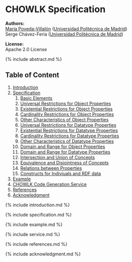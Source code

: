 # CHOWLK Specification

**Authors:**<br>
[María Poveda-Villalón](http://w3id.org/people/mpoveda) ([Universidad Politécnica de Madrid](https://www.upm.es/))<br>
Serge Chávez-Feria ([Universidad Politécnica de Madrid](https://www.upm.es/))

**License:**<br>
Apache 2.0 License

{% include abstract.md %}

## Table of Content

1. [Introduction](#introduction)
2. [Specification](#specification)
    1. [Basic Elements](#basic-elements)
    2. [Universal Restrictions for Object Properties](#universal-restrictions-for-object-properties)
    3. [Existential Restrictions for Object Properties](#existential-restrictions-for-object-properties)
    4. [Cardinality Restrictions for Object Properties](#cardinality-restrictions-for-object-properties)
    5. [Other Characteristics of Object Properties](#other-characteristics-of-object-properties)
    6. [Universal Restrictions for Datatype Properties](#universal-restrictions-for-datatype-properties)
    7. [Existential Restrictions for Datatype Properties](#existential-restrictions-for-datatype-properties)
    8. [Cardinality Restrictions for Datatype Properties](#cardinality-restrictions-for-datatype-properties)
    9. [Other Characteristics of Datatype Properties](#other-characteristics-of-datatype-properties)
    10. [Domain and Range for Object Properties](#domain-and-range-for-object-properties)
    11. [Domain and Range for Datatype Properties](#domain-and-range-for-datatype-properties)
    12. [Intersection and Union of Concepts](#intersection-and-union-of-concepts)
    13. [Equivalence and Disjointness of Concepts](#equivalence-and-disjointness-of-concepts)
    14. [Relations between Properties](#relations-between-properties)
    15. [Constructs for Indiviuals and RDF data](#constructs-for-indiviuals-and-rdf-data)
3. [Example](#example)
4. [CHOWLK Code Generation Service](#service)
5. [References](#references)
6. [Acknowledgment](#acknowledgment)

<a name="introduction"></a>
{% include introduction.md %}

<a name="specification"></a>
{% include specification.md %}

<a name="example"></a>
{% include example.md %}

<a name="service"></a>
{% include service.md %}

<a name="reference"></a>
{% include references.md %}

<a name="acknowledgment"></a>
{% include acknowledgment.md %}
